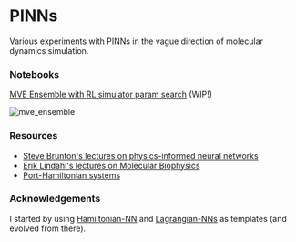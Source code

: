 # PINNs
Various experiments with PINNs in the vague direction of molecular dynamics simulation.

### Notebooks
[MVE Ensemble with RL simulator param search](src/dynnn/simulation/mve_ensemble/run.ipynb) (WIP!)

![mve_ensemble](https://github.com/kristinlindquist/pinns/assets/9382486/8a06b6df-d560-47a1-9234-5b5d1361d115)


### Resources
- [Steve Brunton's lectures on physics-informed neural networks](https://www.youtube.com/watch?v=JoFW2uSd3Uo&list=PLMrJAkhIeNNQ0BaKuBKY43k4xMo6NSbBa)
- [Erik Lindahl's lectures on Molecular Biophysics](https://www.youtube.com/@eriklindahl/playlists)
- [Port-Hamiltonian systems](https://www.math.rug.nl/~arjan/DownloadVarious/PHbook.pdf)

### Acknowledgements
I started by using [Hamiltonian-NN](https://github.com/greydanus/hamiltonian-nn/tree/master) and [Lagrangian-NNs](https://github.com/MilesCranmer/lagrangian_nns) as templates (and evolved from there).
